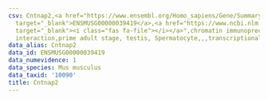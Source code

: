 ```yaml
---
csv: Cntnap2,<a href="https://www.ensembl.org/Homo_sapiens/Gene/Summary?db=core;g=ENSMUSG00000039419"
  target="_blank">ENSMUSG00000039419</a>,<a href="https://www.ncbi.nlm.nih.gov/pubmed/25450459"
  target="_blank"><i class="fas fa-file"></i></a>",chromatin immunoprecipitation assay,direct
  interaction,prime adult stage, testis, Spermatocyte,,,transcriptional regulation,
data_alias: Cntnap2
data_id: ENSMUSG00000039419
data_numevidence: 1
data_species: Mus musculus
data_taxid: '10090'
title: Cntnap2
---
```

